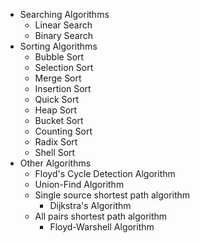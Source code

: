 * Searching Algorithms
  * Linear Search
  * Binary Search
* Sorting Algorithms 
  * Bubble Sort
  * Selection Sort
  * Merge Sort
  * Insertion Sort
  * Quick Sort
  * Heap Sort
  * Bucket Sort
  * Counting Sort
  * Radix Sort
  * Shell Sort
* Other Algorithms
  * Floyd's Cycle Detection Algorithm
  * Union-Find Algorithm
  * Single source shortest path algorithm
    * Dijkstra's Algorithm
  * All pairs shortest path algorithm
    * Floyd-Warshell Algorithm
